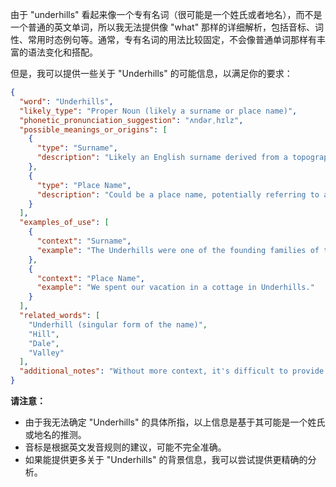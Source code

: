 由于 "underhills" 看起来像一个专有名词（很可能是一个姓氏或者地名），而不是一个普通的英文单词，所以我无法提供像 "what" 那样的详细解析，包括音标、词性、常用时态例句等。通常，专有名词的用法比较固定，不会像普通单词那样有丰富的语法变化和搭配。

但是，我可以提供一些关于 "Underhills" 的可能信息，以满足你的要求：

```json
{
  "word": "Underhills",
  "likely_type": "Proper Noun (likely a surname or place name)",
  "phonetic_pronunciation_suggestion": "ʌndərˌhɪlz",
  "possible_meanings_or_origins": [
    {
      "type": "Surname",
      "description": "Likely an English surname derived from a topographic name for someone who lived 'under the hill'. It could refer to someone residing at the foot of a hill or on a lower-lying area near a hill."
    },
    {
      "type": "Place Name",
      "description": "Could be a place name, potentially referring to a location near or below hills. There might be towns, regions, or properties named 'Underhills'."
    }
  ],
  "examples_of_use": [
    {
      "context": "Surname",
      "example": "The Underhills were one of the founding families of the town."
    },
    {
      "context": "Place Name",
      "example": "We spent our vacation in a cottage in Underhills."
    }
  ],
  "related_words": [
    "Underhill (singular form of the name)",
    "Hill",
    "Dale",
    "Valley"
  ],
  "additional_notes": "Without more context, it's difficult to provide a definitive analysis. If 'Underhills' refers to a specific person or location, further information about that entity would be needed."
}
```

**请注意：**

*   由于我无法确定 "Underhills" 的具体所指，以上信息是基于其可能是一个姓氏或地名的推测。
*   音标是根据英文发音规则的建议，可能不完全准确。
*   如果能提供更多关于 "Underhills" 的背景信息，我可以尝试提供更精确的分析。
 